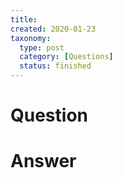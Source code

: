 ```yaml
---
title:
created: 2020-01-23
taxonomy:
  type: post
  category: [Questions]
  status: finished
---
```


# Question


# Answer
